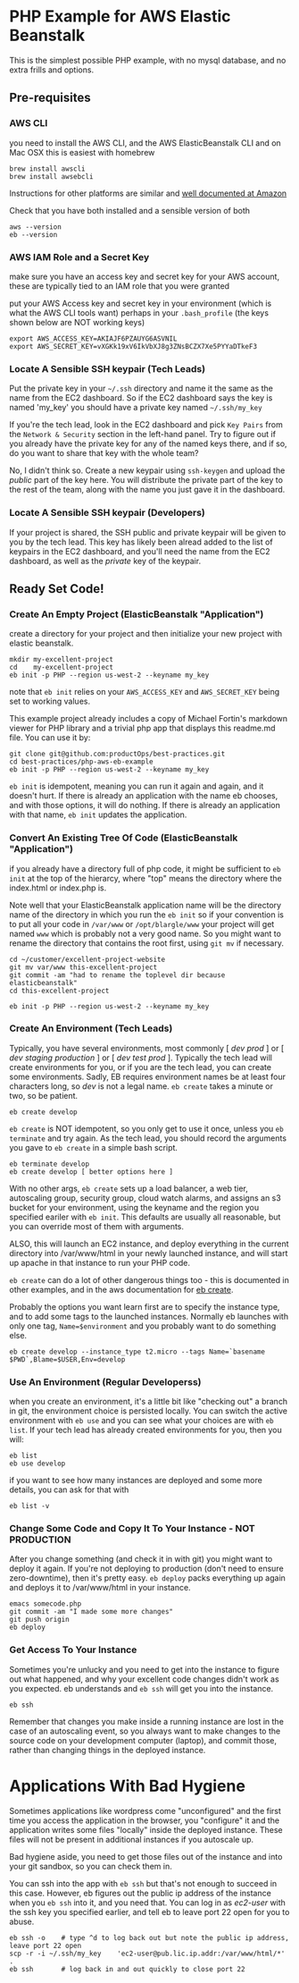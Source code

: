 # PHP Example for AWS Elastic Beanstalk

This is the simplest possible PHP example, with no mysql database, and no extra frills and options.

## Pre-requisites

### AWS CLI

you need to install the AWS CLI, and the AWS ElasticBeanstalk CLI and on Mac OSX this is easiest with homebrew

    brew install awscli
    brew install awsebcli

Instructions for other platforms are similar and [well documented at Amazon](https://docs.aws.amazon.com/elasticbeanstalk/latest/dg/eb-cli3-install.html)

Check that you have both installed and a sensible version of both

    aws --version
    eb --version

### AWS IAM Role and a Secret Key

make sure you have an access key and secret key for your AWS account,
these are typically tied to an IAM role that you were granted

put your AWS Access key and secret key in your environment (which is
what the AWS CLI tools want) perhaps in your `.bash_profile` (the keys
shown below are NOT working keys)

    export AWS_ACCESS_KEY=AKIAJF6PZAUYG6ASVNIL
    export AWS_SECRET_KEY=vXGKk19xV6IkVbXJ8g3ZNsBCZX7Xe5PYYaDTkeF3


### Locate A Sensible SSH keypair (Tech Leads)

Put the private key in your `~/.ssh` directory and name it the same as
the name from the EC2 dashboard.  So if the EC2 dashboard says the key
is named 'my_key' you should have a private key named `~/.ssh/my_key`

If you're the tech lead, look in the EC2 dashboard and pick `Key
Pairs` from the `Network & Security` section in the left-hand panel.
Try to figure out if you already have the private key for any of the
named keys there, and if so, do you want to share that key with the
whole team?  

No, I didn't think so.  Create a new keypair using `ssh-keygen` and
upload the *public* part of the key here.  You will distribute the
private part of the key to the rest of the team, along with the name
you just gave it in the dashboard.

### Locate A Sensible SSH keypair (Developers)

If your project is shared, the SSH public and private keypair will be
given to you by the tech lead.  This key has likely been alread added
to the list of keypairs in the EC2 dashboard, and you'll need the name
from the EC2 dashboard, as well as the *private* key of the keypair.

## Ready Set Code!

### Create An Empty Project (ElasticBeanstalk "Application")

create a directory for your project and then initialize your new project with elastic beanstalk.   

    mkdir my-excellent-project
    cd    my-excellent-project
    eb init -p PHP --region us-west-2 --keyname my_key

note that `eb init` relies on your `AWS_ACCESS_KEY` and
`AWS_SECRET_KEY` being set to working values.

This example project already includes a copy of Michael Fortin's
markdown viewer for PHP library and a trivial php app that displays
this readme.md file.  You can use it by:

    git clone git@github.com:productOps/best-practices.git
    cd best-practices/php-aws-eb-example
    eb init -p PHP --region us-west-2 --keyname my_key

`eb init` is idempotent, meaning you can run it again and again, and
it doesn't hurt.  If there is already an application with the name eb
chooses, and with those options, it will do nothing.  If there is
already an application with that name, `eb init` updates the
application.

### Convert An Existing Tree Of Code (ElasticBeanstalk "Application")

if you already have a directory full of php code, it might be
sufficient to `eb init` at the top of the hierarcy, where "top" means
the directory where the index.html or index.php is.

Note well that your ElasticBeanstalk application name will be the
directory name of the directory in which you run the `eb init` so if
your convention is to put all your code in `/var/www` or
`/opt/blargle/www` your project will get named `www` which is probably
not a very good name.  So you might want to rename the directory that
contains the root first, using `git mv` if necessary.

    cd ~/customer/excellent-project-website
    git mv var/www this-excellent-project
    git commit -am "had to rename the toplevel dir because elasticbeanstalk"
    cd this-excellent-project

    eb init -p PHP --region us-west-2 --keyname my_key

### Create An Environment (Tech Leads)

Typically, you have several environments, most commonly [ *dev* *prod*
] or [ *dev* *staging* *production* ] or [ *dev* *test* *prod* ].
Typically the tech lead will create environments for you, or if you
are the tech lead, you can create some environments.  Sadly, EB
requires environment names be at least four characters long, so *dev*
is not a legal name.  `eb create` takes a minute or two, so be
patient.

    eb create develop 

`eb create` is NOT idempotent, so you only get to use it once, unless you `eb terminate` and try again.
As the tech lead, you should record the arguments you gave to `eb create` in a simple bash script.

    eb terminate develop
    eb create develop [ better options here ]

With no other args, `eb create` sets up a load balancer, a web tier,
autoscaling group, security group, cloud watch alarms, and assigns an
s3 bucket for your environment, using the keyname and the region you
specified eariler with `eb init`.  This defaults are usually all
reasonable, but you can override most of them with arguments.

ALSO, this will launch an EC2 instance, and deploy everything in the
current directory into /var/www/html in your newly launched instance,
and will start up apache in that instance to run your PHP code.

`eb create` can do a lot of other dangerous things too - this is
documented in other examples, and in the aws documentation for [eb
create](https://docs.aws.amazon.com/elasticbeanstalk/latest/dg/eb3-create.html).

Probably the options you want learn first are to specify the instance
type, and to add some tags to the launched instances.  Normally eb
launches with only one tag, `Name=$environment` and you probably want
to do something else.

    eb create develop --instance_type t2.micro --tags Name=`basename $PWD`,Blame=$USER,Env=develop

### Use An Environment (Regular Developerss)

when you create an environment, it's a little bit like "checking out"
a branch in git, the environment choice is persisted locally. You can
switch the active environment with `eb use` and you can see what your
choices are with `eb list`.  If your tech lead has already created 
environments for you, then you will:

    eb list
    eb use develop

if you want to see how many instances are deployed and some more
details, you can ask for that with

    eb list -v

### Change Some Code and Copy It To Your Instance - NOT PRODUCTION

After you change something (and check it in with git) you might want
to deploy it again.  If you're not deploying to production (don't need
to ensure zero-downtime), then it's pretty easy.  `eb deploy` packs
everything up again and deploys it to /var/www/html in your instance.

    emacs somecode.php
    git commit -am "I made some more changes"
    git push origin
    eb deploy

### Get Access To Your Instance

Sometimes you're unlucky and you need to get into the instance to
figure out what happened, and why your excellent code changes didn't
work as you expected.  eb understands and `eb ssh` will get you into
the instance.

    eb ssh

Remember that changes you make inside a running instance are lost in
the case of an autoscaling event, so you always want to make changes
to the source code on your development computer (laptop), and commit
those, rather than changing things in the deployed instance.

# Applications With Bad Hygiene 

Sometimes applications like wordpress come "unconfigured" and the
first time you access the application in the browser, you "configure"
it and the application writes some files "locally" inside the deployed
instance.  These files will not be present in additional instances if
you autoscale up.

Bad hygiene aside, you need to get those files out of the instance and
into your git sandbox, so you can check them in.

You can ssh into the app with `eb ssh` but that's not enough to
succeed in this case.  However, eb figures out the public ip address
of the instance when you `eb ssh` into it, and you need that.  You can
log in as *ec2-user* with the ssh key you specified earlier, and tell
eb to leave port 22 open for you to abuse.

    eb ssh -o    # type ^d to log back out but note the public ip address, leave port 22 open
    scp -r -i ~/.ssh/my_key    'ec2-user@pub.lic.ip.addr:/var/www/html/*'  .
    eb ssh       # log back in and out quickly to close port 22
